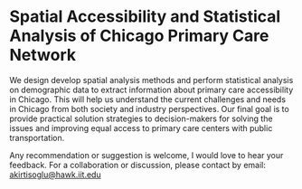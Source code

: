 # Spatial Accessibility and Statistical Analysis of Chicago Primary Care Network 

We design develop spatial analysis methods and perform statistical analysis on demographic data to extract information about primary care accessibility in Chicago.
This will help us understand the current challenges and needs in Chicago from both society and industry perspectives. 
Our final goal is to provide practical solution strategies to decision-makers for solving the issues and improving equal access to primary care centers with public transportation.


Any recommendation or suggestion is welcome, I would love to hear your feedback.
For a collaboration or discussion, please contact by email: akirtisoglu@hawk.iit.edu


